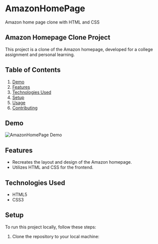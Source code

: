 # AmazonHomePage

Amazon home page clone with HTML and CSS

## Amazon Homepage Clone Project

This project is a clone of the Amazon homepage, developed for a college assignment and personal learning.

## Table of Contents

1. [Demo](#demo)
2. [Features](#features)
3. [Technologies Used](#technologies-used)
4. [Setup](#setup)
5. [Usage](#usage)
6. [Contributing](#contributing)

## Demo

![AmazonHomePage Demo](https://github.com/RatikGrover/AmazonHomePage/assets/138134805/aeb16de0-8cd8-4900-800b-f17031bdc44e)

## Features

- Recreates the layout and design of the Amazon homepage.
- Utilizes HTML and CSS for the frontend.

## Technologies Used

- HTML5
- CSS3

## Setup

To run this project locally, follow these steps:

1. Clone the repository to your local machine:
